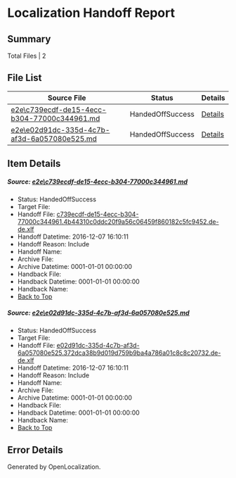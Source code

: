 # <a name='report-top'></a> Localization Handoff Report

## Summary
 Total Files | 2

## File List
 Source File | Status | Details 
 ----------- | ------ | ------- 
 [e2e\c739ecdf-de15-4ecc-b304-77000c344961.md](https://github.com/OpenLocalizationTestOrg/ol-test0/blob/1a30545be90dfd727551778ed5ae383663aaa491/e2e/c739ecdf-de15-4ecc-b304-77000c344961.md) | HandedOffSuccess | [Details](#59c454a35a5fbcb623e232e22f29998f10bc05911)
 [e2e\e02d91dc-335d-4c7b-af3d-6a057080e525.md](https://github.com/OpenLocalizationTestOrg/ol-test0/blob/1a30545be90dfd727551778ed5ae383663aaa491/e2e/e02d91dc-335d-4c7b-af3d-6a057080e525.md) | HandedOffSuccess | [Details](#ba7b3d5468bf6664329fd25be34b079a794259df2)

## Item Details
##### <a name='59c454a35a5fbcb623e232e22f29998f10bc05911'></a> Source: [e2e\c739ecdf-de15-4ecc-b304-77000c344961.md](https://github.com/OpenLocalizationTestOrg/ol-test0/blob/1a30545be90dfd727551778ed5ae383663aaa491/e2e/c739ecdf-de15-4ecc-b304-77000c344961.md)
* Status: HandedOffSuccess
* Target File: 
* Handoff File: [c739ecdf-de15-4ecc-b304-77000c344961.4b44310c0ddc20f9a56c06459f860182c5fc9452.de-de.xlf](https://github.com/OpenLocalizationTestOrg/ol-test0-handoff/blob/4df503673db2d1d00c83aa5d5b41431f51eb52a1/ol-handoff/OpenLocalizationTestOrg/ol-test0-dede/qimu/ht/c739ecdf-de15-4ecc-b304-77000c344961.4b44310c0ddc20f9a56c06459f860182c5fc9452.de-de.xlf)
* Handoff Datetime: 2016-12-07 16:10:11
* Handoff Reason: Include
* Handoff Name: 
* Archive File: 
* Archive Datetime: 0001-01-01 00:00:00
* Handback File: 
* Handback Datetime: 0001-01-01 00:00:00
* Handback Name: 
* [Back to Top](#report-top)

##### <a name='ba7b3d5468bf6664329fd25be34b079a794259df2'></a> Source: [e2e\e02d91dc-335d-4c7b-af3d-6a057080e525.md](https://github.com/OpenLocalizationTestOrg/ol-test0/blob/1a30545be90dfd727551778ed5ae383663aaa491/e2e/e02d91dc-335d-4c7b-af3d-6a057080e525.md)
* Status: HandedOffSuccess
* Target File: 
* Handoff File: [e02d91dc-335d-4c7b-af3d-6a057080e525.372dca38b9d019d759b9ba4a786a01c8c8c20732.de-de.xlf](https://github.com/OpenLocalizationTestOrg/ol-test0-handoff/blob/4df503673db2d1d00c83aa5d5b41431f51eb52a1/ol-handoff/OpenLocalizationTestOrg/ol-test0-dede/qimu/ht/e02d91dc-335d-4c7b-af3d-6a057080e525.372dca38b9d019d759b9ba4a786a01c8c8c20732.de-de.xlf)
* Handoff Datetime: 2016-12-07 16:10:11
* Handoff Reason: Include
* Handoff Name: 
* Archive File: 
* Archive Datetime: 0001-01-01 00:00:00
* Handback File: 
* Handback Datetime: 0001-01-01 00:00:00
* Handback Name: 
* [Back to Top](#report-top)


## Error Details

Generated by OpenLocalization.

